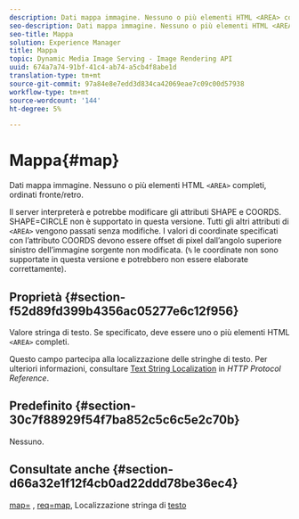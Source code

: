 ```yaml
---
description: Dati mappa immagine. Nessuno o più elementi HTML <AREA> completi, ordinati fronte/retro.
seo-description: Dati mappa immagine. Nessuno o più elementi HTML <AREA> completi, ordinati fronte/retro.
seo-title: Mappa
solution: Experience Manager
title: Mappa
topic: Dynamic Media Image Serving - Image Rendering API
uuid: 674a7a74-91bf-41c4-ab74-a5cb4f8abe1d
translation-type: tm+mt
source-git-commit: 97a84e8e7edd3d834ca42069eae7c09c00d57938
workflow-type: tm+mt
source-wordcount: '144'
ht-degree: 5%

---
```



# Mappa{#map}

Dati mappa immagine. Nessuno o più elementi HTML `<AREA>` completi, ordinati fronte/retro.

Il server interpreterà e potrebbe modificare gli attributi SHAPE e COORDS. SHAPE=CIRCLE non è supportato in questa versione. Tutti gli altri attributi di `<AREA>` vengono passati senza modifiche. I valori di coordinate specificati con l’attributo COORDS devono essere offset di pixel dall’angolo superiore sinistro dell’immagine sorgente non modificata. (`%` le coordinate non sono supportate in questa versione e potrebbero non essere elaborate correttamente).

## Proprietà {#section-f52d89fd399b4356ac05277e6c12f956}

Valore stringa di testo. Se specificato, deve essere uno o più elementi HTML `<AREA>` completi.

Questo campo partecipa alla localizzazione delle stringhe di testo. Per ulteriori informazioni, consultare [Text String Localization](/help/aem-is-ir-api/is-api/http-ref/image-serving-api-ref/c-http-protocol-reference/c-syntax-and-features/r-text-string-localization.md) in *HTTP Protocol Reference*.

## Predefinito {#section-30c7f88929f54f7ba852c5c6c5e2c70b}

Nessuno.

## Consultate anche {#section-d66a32e1f12f4cb0ad22ddd78be36ec4}

[map=](/help/aem-is-ir-api/is-api/http-ref/image-serving-api-ref/c-http-protocol-reference/c-command-reference/r-map.md) ,  [req=map](/help/aem-is-ir-api/is-api/http-ref/image-serving-api-ref/c-http-protocol-reference/c-command-reference/r-req/r-req.md), Localizzazione stringa di  [testo](/help/aem-is-ir-api/is-api/http-ref/image-serving-api-ref/c-http-protocol-reference/c-syntax-and-features/r-text-string-localization.md)
